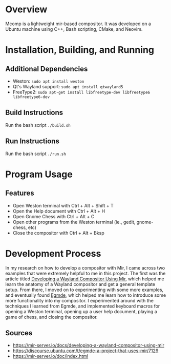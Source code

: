 # Overview
Mcomp is a lightweight mir-based compositor. It was developed on a Ubuntu machine using C++, Bash scripting, CMake, and Neovim. 

# Installation, Building, and Running
## Additional Dependencies
- Weston: `sudo apt install weston`
- Qt's Wayland support: `sudo apt install qtwayland5`
- FreeType2: `sudo apt-get install libfreetype-dev libfreetype6 libfreetype6-dev`

## Build Instructions
Run the bash script `./build.sh`

## Run Instructions
Run the bash script `./run.sh`

# Program Usage
## Features
- Open Weston terminal with Ctrl + Alt + Shift + T
- Open the Help document with Ctrl + Alt + H
- Open Gnome Chess with Ctrl + Alt + C
- Open other programs from the Weston terminal (ie., gedit, gnome-chess, etc)
- Close the compositor with Ctrl + Alt + Bksp

# Development Process
In my research on how to develop a compositor with Mir, I came across two examples that were extremely helpful to me in this project. The first was the article titled [Developing a Wayland Compositor Using Mir](https://mir-server.io/docs/developing-a-wayland-compositor-using-mir), which helped me learn the anatomy of a Wayland compositor and get a general template setup. From there, I moved on to experimenting with some more examples, and eventually found [Egmde](https://discourse.ubuntu.com/t/egmde-a-project-that-uses-mir/7129), which helped me learn how to introduce some more functionality into my compositor. I experimented around with the techniques I learned from Egmde, and implemented keyboard macros for opening a Weston terminal, opening up a user help document, playing a game of chess, and closing the compositor.

## Sources
- https://mir-server.io/docs/developing-a-wayland-compositor-using-mir
- https://discourse.ubuntu.com/t/egmde-a-project-that-uses-mir/7129
- https://mir-server.io/doc/index.html
